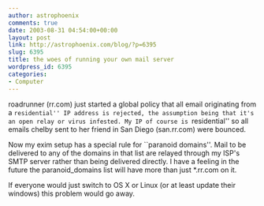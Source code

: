 ```yaml
---
author: astrophoenix
comments: true
date: 2003-08-31 04:54:00+00:00
layout: post
link: http://astrophoenix.com/blog/?p=6395
slug: 6395
title: the woes of running your own mail server
wordpress_id: 6395
categories:
- Computer
---
```


roadrunner (rr.com) just started a global policy that all email originating from a ``residential'' IP address is rejected, the assumption being that it's an open relay or virus infested. My IP of course is ``residential'' so all emails chelby sent to her friend in San Diego (san.rr.com) were bounced.  
  
Now my exim setup has a special rule for ``paranoid domains''. Mail to be delivered to any of the domains in that list are relayed through my ISP's SMTP server rather than being delivered directly. I have a feeling in the future the paranoid_domains list will have more than just *.rr.com on it.  
  
If everyone would just switch to OS X or Linux (or at least update their windows) this problem would go away.
